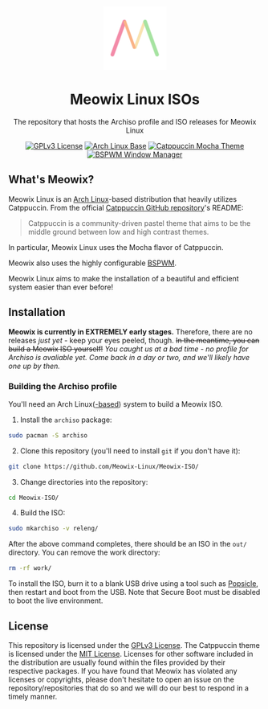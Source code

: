 <p align="center">
<img src="https://github.com/Meowix-Linux/Meowix-ISO/blob/main/assets/meowix.svg?raw=true" width=25% height=25%>
</p>

<h1 align="center">Meowix Linux ISOs</h1>

<p align="center">The repository that hosts the Archiso profile and ISO releases for Meowix Linux</p>

<p align="center">
<a href="https://www.gnu.org/licenses/gpl-3.0.en.html"><img alt="GPLv3 License" src="https://img.shields.io/badge/License-GPLv3-red.svg"></a>
<a href="https://archlinux.org/"><img alt="Arch Linux Base" src="https://img.shields.io/badge/Base-Arch%20Linux-blue.svg"></a>
<a href="https://github.com/catppuccin/catppuccin/"><img alt="Catppuccin Mocha Theme" src="https://img.shields.io/badge/Theme-Catppuccin%20Mocha-pink.svg"></a>
<a href="https://github.com/baskerville/bspwm"><img alt="BSPWM Window Manager" src="https://img.shields.io/badge/Window%20Manager-BSPWM-green.svg"></a>
</p>

## What's Meowix?
Meowix Linux is an [Arch Linux](https://archlinux.org/)-based distribution that heavily utilizes Catppuccin. From the official [Catppuccin GitHub repository](https://github.com/catppuccin/catppuccin)'s README:

> Catppuccin is a community-driven pastel theme that aims to be the middle ground between low and high contrast themes.

In particular, Meowix Linux uses the Mocha flavor of Catppuccin.

Meowix also uses the highly configurable [BSPWM](https://github.com/baskerville/bspwm).

Meowix Linux aims to make the installation of a beautiful and efficient system easier than ever before!

## Installation

**Meowix is currently in EXTREMELY early stages.** Therefore, there are no releases *just yet* - keep your eyes peeled, though. ~~In the meantime, you can build a Meowix ISO yourself!~~ *You caught us at a bad time - no profile for Archiso is avaliable yet. Come back in a day or two, and we'll likely have one up by then.*

### Building the Archiso profile

You'll need an Arch Linux([-based](https://wiki.archlinux.org/title/Arch-based_distributions)) system to build a Meowix ISO.

1. Install the `archiso` package:
```bash
sudo pacman -S archiso
```

2. Clone this repository (you'll need to install `git` if you don't have it):
```bash
git clone https://github.com/Meowix-Linux/Meowix-ISO/
```

3. Change directories into the repository:
```bash
cd Meowix-ISO/
```

4. Build the ISO:
```bash
sudo mkarchiso -v releng/
```

After the above command completes, there should be an ISO in the `out/` directory. You can remove the work directory:
```bash
rm -rf work/
```
To install the ISO, burn it to a blank USB drive using a tool such as [Popsicle](https://github.com/pop-os/popsicle), then restart and boot from the USB. Note that Secure Boot must be disabled to boot the live environment.

## License

This repository is licensed under the [GPLv3 License](https://www.gnu.org/licenses/gpl-3.0.en.html). The Catppuccin theme is licensed under the [MIT License](https://opensource.org/license/mit/). Licenses for other software included in the distribution are usually found within the files provided by their respective packages. If you have found that Meowix has violated any licenses or copyrights, please don't hesitate to open an issue on the repository/repositories that do so and we will do our best to respond in a timely manner.
